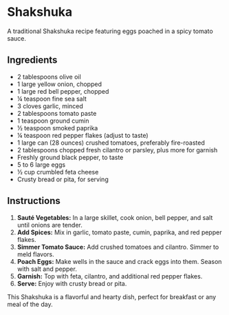 # Shakshuka

A traditional Shakshuka recipe featuring eggs poached in a spicy tomato sauce.

## Ingredients

- 2 tablespoons olive oil
- 1 large yellow onion, chopped
- 1 large red bell pepper, chopped
- ¼ teaspoon fine sea salt
- 3 cloves garlic, minced
- 2 tablespoons tomato paste
- 1 teaspoon ground cumin
- ½ teaspoon smoked paprika
- ¼ teaspoon red pepper flakes (adjust to taste)
- 1 large can (28 ounces) crushed tomatoes, preferably fire-roasted
- 2 tablespoons chopped fresh cilantro or parsley, plus more for garnish
- Freshly ground black pepper, to taste
- 5 to 6 large eggs
- ½ cup crumbled feta cheese
- Crusty bread or pita, for serving

## Instructions

1. **Sauté Vegetables:** In a large skillet, cook onion, bell pepper, and salt until onions are tender.
2. **Add Spices:** Mix in garlic, tomato paste, cumin, paprika, and red pepper flakes.
3. **Simmer Tomato Sauce:** Add crushed tomatoes and cilantro. Simmer to meld flavors.
4. **Poach Eggs:** Make wells in the sauce and crack eggs into them. Season with salt and pepper.
5. **Garnish:** Top with feta, cilantro, and additional red pepper flakes.
6. **Serve:** Enjoy with crusty bread or pita.

This Shakshuka is a flavorful and hearty dish, perfect for breakfast or any meal of the day.
